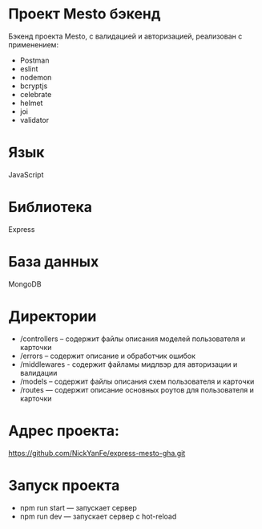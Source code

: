 # Проект Mesto бэкенд
Бэкенд проекта Mesto, с валидацией и авторизацией, реализован с применением:

- Postman
- eslint
- nodemon
- bcryptjs
- celebrate
- helmet 
- joi
- validator

# Язык
JavaScript

# Библиотекa
Express

# База данных
MongoDB

# Директории
- /controllers – содержит файлы описания моделей пользователя и карточки
- /errors – содержит описание и обработчик ошибок
- /middlewares - содержит файламы мидлвэр для авторизации и валидации
- /models – содержит файлы описания схем пользователя и карточки
- /routes — содержит описание основных роутов для пользователя и карточки

# Адрес проекта:
https://github.com/NickYanFe/express-mesto-gha.git

# Запуск проекта
- npm run start — запускает сервер
- npm run dev — запускает сервер с hot-reload
